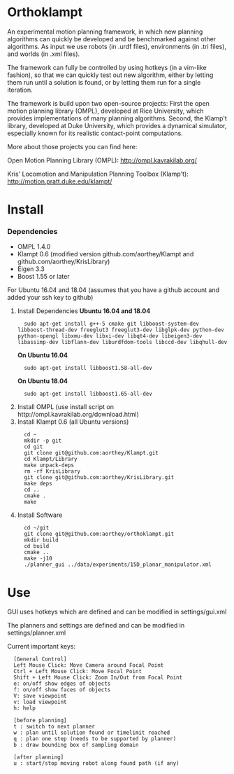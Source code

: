 <h1>Orthoklampt</h1>

An experimental motion planning framework, in which new planning algorithms can
quickly be developed and be benchmarked against other algorithms. As input we use
robots (in .urdf files), environments (in .tri files), and worlds (in .xml
files). 

The framework can fully be controlled by using hotkeys (in a vim-like fashion),
so that we can quickly test out new algorithm, either by letting them run until
a solution is found, or by letting them run for a single iteration.

The framework is build upon two open-source projects: First the open motion
planning library (OMPL), developed at Rice University, which provides implementations of many planning
algorithms. Second, the Klamp't library, developed at Duke University, which
provides a dynamical simulator, especially known for its realistic contact-point computations. 

More about those projects you can find here:

Open Motion Planning Library (OMPL): http://ompl.kavrakilab.org/

Kris' Locomotion and Manipulation Planning Toolbox (Klamp't): http://motion.pratt.duke.edu/klampt/

<h1>Install</h1>

<h3>Dependencies</h3>

<ul>
  <li> OMPL 1.4.0
  <li> Klampt 0.6 (modified version github.com/aorthey/Klampt and
  github.com/aorthey/KrisLibrary)
  <li> Eigen 3.3
  <li> Boost 1.55 or later
</ul>

For Ubuntu 16.04 and 18.04 (assumes that you have a github account and added your ssh key to github)

<ol>
  <li> Install Dependencies <b>Ubuntu 16.04 and 18.04</b>

      sudo apt-get install g++-5 cmake git libboost-system-dev libboost-thread-dev freeglut3 freeglut3-dev libglpk-dev python-dev python-opengl libxmu-dev libxi-dev libqt4-dev libeigen3-dev libassimp-dev libflann-dev liburdfdom-tools libccd-dev libqhull-dev
      
<b>On Ubuntu 16.04</b>

      sudo apt-get install libboost1.58-all-dev

<b>On Ubuntu 18.04</b>

      sudo apt-get install libboost1.65-all-dev
            
<li> Install OMPL (use install script on http://ompl.kavrakilab.org/download.html)
 <li> Install Klampt 0.6 (all Ubuntu versions)
  
      cd ~
      mkdir -p git
      cd git
      git clone git@github.com:aorthey/Klampt.git
      cd Klampt/Library
      make unpack-deps
      rm -rf KrisLibrary
      git clone git@github.com:aorthey/KrisLibrary.git
      make deps
      cd ..
      cmake .
      make

<li>Install Software

      cd ~/git
      git clone git@github.com:aorthey/orthoklampt.git
      mkdir build
      cd build
      cmake ..
      make -j10
      ./planner_gui ../data/experiments/15D_planar_manipulator.xml
</ol>


<h1>Use</h1>

GUI uses hotkeys which are defined and can be modified in settings/gui.xml

The planners and settings are defined and can be modified in
settings/planner.xml

Current important keys:


      [General Control]
      Left Mouse Click: Move Camera around Focal Point
      Ctrl + Left Mouse Click: Move Focal Point
      Shift + Left Mouse Click: Zoom In/Out from Focal Point
      e: on/off show edges of objects
      f: on/off show faces of objects
      V: save viewpoint
      v: load viewpoint
      h: help

      [before planning] 
      t : switch to next planner
      w : plan until solution found or timelimit reached
      q : plan one step (needs to be supported by planner)
      b : draw bounding box of sampling domain

      [after planning] 
      u : start/stop moving robot along found path (if any)
      


